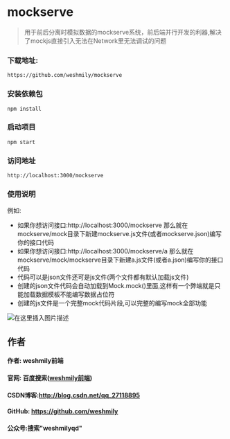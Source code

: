 # mockserve

> 用于前后分离时模拟数据的mockserve系统，前后端并行开发的利器,解决了mockjs直接引入无法在Network里无法调试的问题

### 下载地址: 
```
https://github.com/weshmily/mockserve
```
### 安装依赖包
```
npm install
```
### 启动项目
```
npm start
```
### 访问地址
```
http://localhost:3000/mockserve
```
### 使用说明
例如:

 - 如果你想访问接口:http://localhost:3000/mockserve 那么就在mockserve/mock目录下新建mockserve.js文件(或者mockserve.json)编写你的接口代码
 - 如果你想访问接口:http://localhost:3000/mockserve/a 那么就在mockserve/mock/mockserve目录下新建a.js文件(或者a.json)编写你的接口代码
 - 代码可以是json文件还可是js文件(两个文件都有默认加载js文件)
 - 创建的json文件代码会自动加载到Mock.mock()里面,这样有一个弊端就是只能加载数据模板不能编写数据占位符
 - 创建的js文件是一个完整mock代码片段,可以完整的编写mock全部功能

![在这里插入图片描述](https://img-blog.csdnimg.cn/20190617113523253.gif)

## 作者
#### 作者: weshmily前端
#### 官网: 百度搜索([weshmily前端](http://weareshmily.top/ "weshmily前端"))
#### CSDN博客:http://blog.csdn.net/qq_27118895
#### GitHub: https://github.com/weshmily
#### 公众号:搜索"weshmilyqd"


